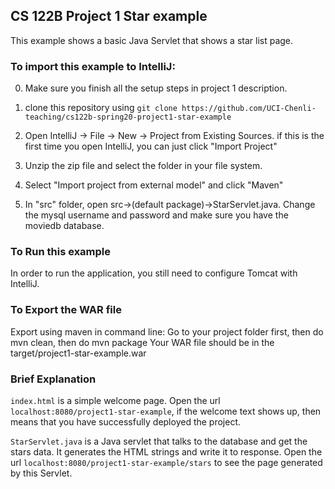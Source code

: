 ## CS 122B Project 1 Star example

This example shows a basic Java Servlet that shows a star list page.

### To import this example to IntelliJ: 
0. Make sure you finish all the setup steps in project 1 description.
1. clone this repository using `git clone https://github.com/UCI-Chenli-teaching/cs122b-spring20-project1-star-example`
2. Open IntelliJ -> File -> New -> Project from Existing Sources. if this is the first time you open IntelliJ, you can just click "Import Project"
                                          
3. Unzip the zip file and select the folder in your file system.

4. Select "Import project from external model" and click "Maven"

5.  In "src" folder, open src->(default package)->StarServlet.java. Change the mysql username and password and make sure you have the moviedb database.
### To Run this example
In order to run the application, you still need to configure Tomcat with IntelliJ.
### To Export the WAR file
Export using maven in command line: Go to your project folder first, then do mvn clean, then do mvn package Your WAR file should be in the target/project1-star-example.war
### Brief Explanation
`index.html` is a simple welcome page. Open the url `localhost:8080/project1-star-example`, if the welcome text shows up, then means that you have successfully deployed the project.

`StarServlet.java` is a Java servlet that talks to the database and get the stars data. It generates the HTML strings and write it to response. Open the url `localhost:8080/project1-star-example/stars` to see the page generated by this Servlet.

